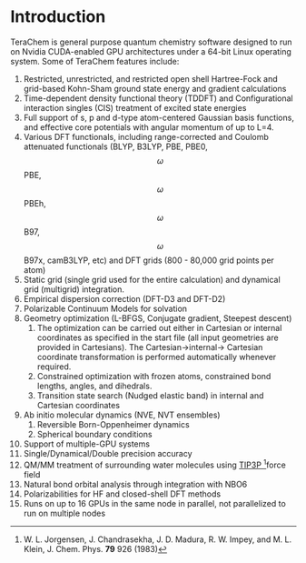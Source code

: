 # Introduction

TeraChem is general purpose quantum chemistry software designed to run on Nvidia CUDA-enabled GPU architectures under a 64-bit Linux operating system. Some of TeraChem features include:

1. Restricted, unrestricted, and restricted open shell Hartree-Fock and grid-based Kohn-Sham ground state energy and gradient calculations
2. Time-dependent density functional theory (TDDFT) and Configurational interaction singles (CIS) treatment of excited state energies
3. Full support of s, p and d-type atom-centered Gaussian basis functions, and effective core potentials with angular momentum of up to L=4.
4. Various DFT functionals, including range-corrected and Coulomb attenuated functionals (BLYP, B3LYP, PBE, PBE0, $$\omega$$PBE, $$\omega$$PBEh, $$\omega$$B97, $$\omega$$B97x, camB3LYP, etc) and DFT grids (800 - 80,000 grid points per atom)
5. Static grid (single grid used for the entire calculation) and dynamical grid (multigrid) integration.
6. Empirical dispersion correction (DFT-D3 and DFT-D2)
7. Polarizable Continuum Models for solvation
8. Geometry optimization (L-BFGS, Conjugate gradient, Steepest descent)
   1. The optimization can be carried out either in Cartesian or internal coordinates as specified in the start file (all input geometries are provided in Cartesians). The Cartesian->internal->   Cartesian coordinate transformation is performed automatically whenever required.
   2. Constrained optimization with frozen atoms, constrained bond lengths, angles, and dihedrals.
   3. Transition state search (Nudged elastic band) in internal and Cartesian coordinates
9. Ab initio molecular dynamics (NVE, NVT ensembles)
   1. Reversible Born-Oppenheimer dynamics
   2. Spherical boundary conditions
10. Support of multiple-GPU systems
11. Single/Dynamical/Double precision accuracy
12. QM/MM treatment of surrounding water molecules using [TIP3P ](#user-content-fn-1)[^1]force field
13. Natural bond orbital analysis through integration with NBO6
14. Polarizabilities for HF and closed-shell DFT methods
15. Runs on up to 16 GPUs in the same node in parallel, not parallelized to run on multiple nodes

[^1]: W. L. Jorgensen, J. Chandrasekha, J. D. Madura, R. W. Impey, and M. L. Klein, J. Chem. Phys. **79** 926 (1983)
